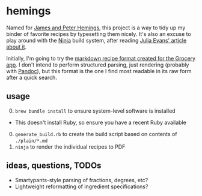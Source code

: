# hemings

Named for [James and Peter Hemings][namesakes], this project is a way to tidy up my binder of favorite
recipes by typesetting them nicely. It's also an excuse to play around with the [Ninja][ninja] build system, after
reading [Julia Evans' article about it][jvns].

Initially, I'm going to try the [markdown recipe format created for the Grocery app][grocery-format]. I don't intend to
perform structured parsing, just rendering (probably with [Pandoc][pandoc]), but this format is the one I find most
readable in its raw form after a quick search.

[namesakes]: https://www.nbcnews.com/news/nbcblk/meet-james-peter-hemings-america-s-first-black-celebrity-chefs-n1134141
[ninja]:https://ninja-build.org
[jvns]: https://jvns.ca/blog/2020/10/26/ninja--a-simple-way-to-do-builds/
[grocery-format]: https://github.com/cnstoll/Grocery-Recipe-Format
[pandoc]: https://pandoc.org/

## usage

0. `brew bundle install` to ensure system-level software is installed
  - This doesn't install Ruby, so ensure you have a recent Ruby available
0. `generate_build.rb` to create the build script based on contents of `./plain/*.md`
0. `ninja` to render the individual recipes to PDF

## ideas, questions, TODOs

- Smartypants-style parsing of fractions, degrees, etc?
- Lightweight reformatting of ingredient specifications?
